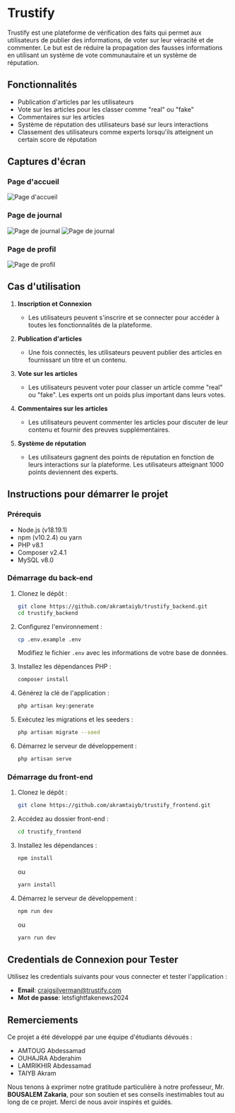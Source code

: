 # Trustify

Trustify est une plateforme de vérification des faits qui permet aux utilisateurs de publier des informations, de voter sur leur véracité et de commenter. Le but est de réduire la propagation des fausses informations en utilisant un système de vote communautaire et un système de réputation.

## Fonctionnalités

- Publication d'articles par les utilisateurs
- Vote sur les articles pour les classer comme "real" ou "fake"
- Commentaires sur les articles
- Système de réputation des utilisateurs basé sur leurs interactions
- Classement des utilisateurs comme experts lorsqu'ils atteignent un certain score de réputation

## Captures d'écran

### Page d'accueil
![Page d'accueil](/screenshots/home.png)

### Page de journal
![Page de journal](/screenshots/journal_1.png)
![Page de journal](/screenshots/journal_2.png)

### Page de profil
![Page de profil](/screenshots/profile.png)

## Cas d'utilisation

1. **Inscription et Connexion**
    - Les utilisateurs peuvent s'inscrire et se connecter pour accéder à toutes les fonctionnalités de la plateforme.

2. **Publication d'articles**
    - Une fois connectés, les utilisateurs peuvent publier des articles en fournissant un titre et un contenu.

3. **Vote sur les articles**
    - Les utilisateurs peuvent voter pour classer un article comme "real" ou "fake". Les experts ont un poids plus important dans leurs votes.

4. **Commentaires sur les articles**
    - Les utilisateurs peuvent commenter les articles pour discuter de leur contenu et fournir des preuves supplémentaires.

5. **Système de réputation**
    - Les utilisateurs gagnent des points de réputation en fonction de leurs interactions sur la plateforme. Les utilisateurs atteignant 1000 points deviennent des experts.

## Instructions pour démarrer le projet

### Prérequis

- Node.js (v18.19.1)
- npm (v10.2.4) ou yarn
- PHP v8.1
- Composer v2.4.1
- MySQL v8.0

### Démarrage du back-end

1. Clonez le dépôt :
    ```bash
    git clone https://github.com/akramtaiyb/trustify_backend.git
    cd trustify_backend
    ```

2. Configurez l'environnement :
    ```bash
    cp .env.example .env
    ```
   Modifiez le fichier `.env` avec les informations de votre base de données.

3. Installez les dépendances PHP :
    ```bash
    composer install
    ```

4. Générez la clé de l'application :
    ```bash
    php artisan key:generate
    ```

5. Exécutez les migrations et les seeders :
    ```bash
    php artisan migrate --seed
    ```

6. Démarrez le serveur de développement :
    ```bash
    php artisan serve
    ```

### Démarrage du front-end

1. Clonez le dépôt :
    ```bash
    git clone https://github.com/akramtaiyb/trustify_frontend.git
    ```
   
2. Accédez au dossier front-end :
    ```bash
    cd trustify_frontend
    ```

3. Installez les dépendances :
    ```bash
    npm install
    ```
   ou
    ```bash
    yarn install
    ```

4. Démarrez le serveur de développement :
    ```bash
    npm run dev
    ```
   ou
    ```bash
    yarn run dev
    ```

## Credentials de Connexion pour Tester

Utilisez les credentials suivants pour vous connecter et tester l'application :

- **Email**: craigsilverman@trustify.com
- **Mot de passe**: letsfightfakenews2024

## Remerciements

Ce projet a été développé par une équipe d'étudiants dévoués :

- AMTOUG Abdessamad
- OUHAJRA Abderahim
- LAMRIKHIR Abdessamad
- TAIYB Akram

Nous tenons à exprimer notre gratitude particulière à notre professeur, Mr. **BOUSALEM Zakaria**, pour son soutien et ses conseils inestimables tout au long de ce projet. Merci de nous avoir inspirés et guidés.
